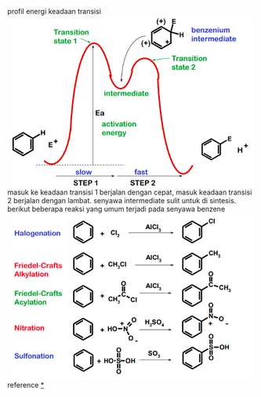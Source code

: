 profil energi keadaan transisi
![7644e737e88f47c7e2add495b836eea1.png](../../../../_resources/7644e737e88f47c7e2add495b836eea1.png)
masuk ke keadaan transisi 1 berjalan dengan cepat, masuk keadaan transisi 2 berjalan dengan lambat. senyawa intermediate sulit untuk di sintesis. berikut beberapa reaksi yang umum terjadi pada senyawa benzene
![51402ef40eef4c43785ed501d939b6fa.png](../../../../_resources/51402ef40eef4c43785ed501d939b6fa.png)
reference [*](file:///C:/Users/admin/Downloads/Reaksi%20Substitusi%20Aromatik%201.pdf)

